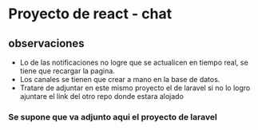# Proyecto de react - chat

## observaciones

- Lo de las notificaciones no logre que se actualicen en tiempo real, se tiene que recargar la pagina.
- Los canales se tienen que crear a mano en la base de datos.
- Tratare de adjuntar en este mismo proyecto el de laravel si no lo logro ajuntare el link del otro repo donde estara alojado

### Se supone que va adjunto aqui el proyecto de laravel
